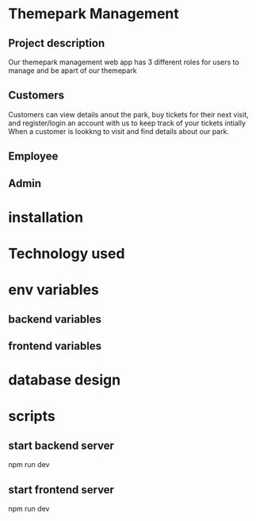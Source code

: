 # Themepark Management 

## Project description 

Our themepark management web app has 3 different roles for users to manage and be apart of our themepark 

## Customers
Customers can view details anout the park, buy tickets for their next visit, and register/login an account with us to keep track of your tickets intially When a customer is lookkng to visit and find details about our park.

## Employee

## Admin

# installation 

# Technology used 

# env variables 
 
## backend variables

## frontend variables 

# database design 

# scripts 

## start backend server
npm run dev

## start frontend server
npm run dev


